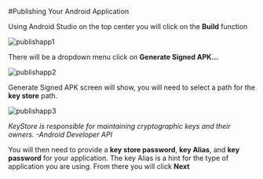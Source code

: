#Publishing Your Android Application

Using Android Studio on the top center you will click on the **Build** function


![publishapp1](https://cloud.githubusercontent.com/assets/11635523/15312107/e66d9dda-1bc6-11e6-96e1-1dd7519f38cb.PNG)

There will be a dropdown menu click on **Generate Signed APK...**

![publishapp2](https://cloud.githubusercontent.com/assets/11635523/15312108/e66d940c-1bc6-11e6-9cde-171e0de73f78.PNG)

Generate Signed APK screen will show, you will need to select a path for the **key store** path. 

![publishapp3](https://cloud.githubusercontent.com/assets/11635523/15312109/e6709396-1bc6-11e6-8967-85a4d1d8adcd.PNG)

*KeyStore is responsible for maintaining cryptographic keys and their owners. -Android Developer API*

You will then need to provide a **key store password**, **key Alias**, and **key password** for your application. The key Alias is a hint for the type of application you are using. From there you will click **Next**
